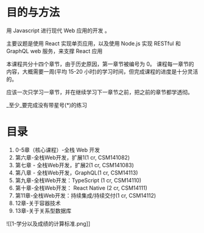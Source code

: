 # 目的与方法
用 Javascript 进行现代 Web 应用的开发 。 

主要议题是使用 React 实现单页应用，以及使用 Node.js 实现 RESTful 和 GraphQL web 服务，来支撑 React 应用

本课程共分十四个章节，由于历史原因，第一章节被编号为 0。 课程每一章节的内容，大概需要一周(平均 15-20 小时)的学习时间，但完成课程的进度是十分灵活的。

应该一次只学习一章节，并在继续学习下一章节之前，把之前的章节都学透彻。

_至少_要完成没有带星号(*)的练习

# 目录
1. 0-5章（核心课程）-全栈 Web 开发
2. 第六章-全栈Web开发，扩展1(1 cr, CSM141082)
3. 第七章 - 全栈Web开发，扩展2(1 cr, CSM141083)
4. 第八章 - 全栈Web开发，GraphQL(1 cr, CSM14113)
5. 第九章-全栈Web开发：TypeScript (1 cr, CSM14110)
6. 第十章-全栈Web开发： React Native (2 cr, CSM14111)
7. 第11章-全栈Web开发：持续集成/持续交付(1 cr, CSM14112)
8. 12章-关于容器技术
9. 13章-关于关系型数据库

![[1-学分以及成绩的计算标准.png]]

